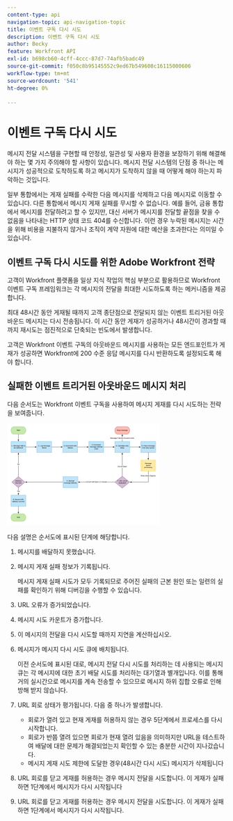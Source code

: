 ```yaml
---
content-type: api
navigation-topic: api-navigation-topic
title: 이벤트 구독 다시 시도
description: 이벤트 구독 다시 시도
author: Becky
feature: Workfront API
exl-id: b698cb60-4cff-4ccc-87d7-74afb5badc49
source-git-commit: f050c8b95145552c9ed67b549608c16115000606
workflow-type: tm+mt
source-wordcount: '541'
ht-degree: 0%

---
```


# 이벤트 구독 다시 시도

메시지 전달 시스템을 구현할 때 안정성, 일관성 및 사용자 환경을 보장하기 위해 해결해야 하는 몇 가지 주의해야 할 사항이 있습니다. 메시지 전달 시스템의 단점 중 하나는 메시지가 성공적으로 도착하도록 하고 메시지가 도착하지 않을 때 어떻게 해야 하는지 파악하는 것입니다.

일부 통합에서는 게재 실패를 수락한 다음 메시지를 삭제하고 다음 메시지로 이동할 수 있습니다.  다른 통합에서 메시지 게재 실패를 무시할 수 없습니다. 예를 들어, 금융 통합에서 메시지를 전달하려고 할 수 있지만, 대신 서버가 메시지를 전달할 끝점을 찾을 수 없음을 나타내는 HTTP 상태 코드 404를 수신합니다. 이런 경우 누락된 메시지는 시간을 위해 비용을 지불하지 않거나 조직이 계약 자원에 대한 예산을 초과한다는 의미일 수 있습니다.

## 이벤트 구독 다시 시도를 위한 Adobe Workfront 전략

고객이 Workfront 플랫폼을 일상 지식 작업의 핵심 부분으로 활용하므로 Workfront 이벤트 구독 프레임워크는 각 메시지의 전달을 최대한 시도하도록 하는 메커니즘을 제공합니다.

최대 48시간 동안 게재될 때까지 고객 종단점으로 전달되지 않는 이벤트 트리거된 아웃바운드 메시지는 다시 전송됩니다. 이 시간 동안 게재가 성공하거나 48시간이 경과할 때까지 재시도는 점진적으로 단축되는 빈도에서 발생합니다.

고객은 Workfront 이벤트 구독의 아웃바운드 메시지를 사용하는 모든 엔드포인트가 게재가 성공하면 Workfront에 200 수준 응답 메시지를 다시 반환하도록 설정되도록 해야 합니다.

## 실패한 이벤트 트리거된 아웃바운드 메시지 처리

다음 순서도는 Workfront 이벤트 구독을 사용하여 메시지 게재를 다시 시도하는 전략을 보여줍니다.

![](assets/event-subscription-circuit-breaker-retries-350x234.png)

다음 설명은 순서도에 표시된 단계에 해당합니다.

1. 메시지를 배달하지 못했습니다.
1. 메시지 게재 실패 정보가 기록됩니다.

   메시지 게재 실패 시도가 모두 기록되므로 주어진 실패의 근본 원인 또는 일련의 실패를 확인하기 위해 디버깅을 수행할 수 있습니다.

1. URL 오류가 증가되었습니다.
1. 메시지 시도 카운트가 증가합니다.
1. 이 메시지의 전달을 다시 시도할 때까지 지연을 계산하십시오.
1. 메시지가 메시지 다시 시도 큐에 배치됩니다.

   이전 순서도에 표시된 대로, 메시지 전달 다시 시도를 처리하는 데 사용되는 메시지 큐는 각 메시지에 대한 초기 배달 시도를 처리하는 대기열과 별개입니다. 이를 통해 거의 실시간으로 메시지를 계속 전송할 수 있으므로 메시지 하위 집합 오류로 인해 방해 받지 않습니다.

1. URL 회로 상태가 평가됩니다. 다음 중 하나가 발생합니다.

   * 회로가 열려 있고 현재 게재를 허용하지 않는 경우 5단계에서 프로세스를 다시 시작합니다.
   * 회로가 반쯤 열려 있으면 회로가 현재 열려 있음을 의미하지만 URL을 테스트하여 배달에 대한 문제가 해결되었는지 확인할 수 있는 충분한 시간이 지나갔습니다.
   * 메시지 게재 시도 제한에 도달한 경우(48시간 다시 시도) 메시지가 삭제됩니다

1. URL 회로를 닫고 게재를 허용하는 경우 메시지 전달을 시도합니다. 이 게재가 실패하면 1단계에서 메시지가 다시 시작됩니다

1. URL 회로를 닫고 게재를 허용하는 경우 메시지 전달을 시도합니다. 이 게재가 실패하면 1단계에서 메시지가 다시 시작됩니다.

   <!--
   <li value="10" data-mc-conditions="QuicksilverOrClassic.Draft mode">Workfront disables Event Subscriptions when both of the following criteria are met:
   <ul>
   <!--
   <li data-mc-conditions="QuicksilverOrClassic.Draft mode">The Event Subscription has failed 1000 delivery attempts consecutively</li>
   <li data-mc-conditions="QuicksilverOrClassic.Draft mode">48 hours have passed since the last successful delivery</li>
   </ul></li>
   -->
